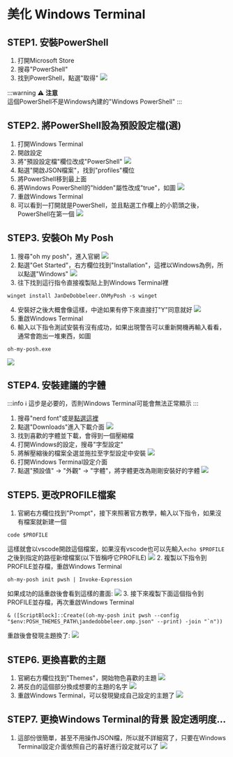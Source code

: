 # 美化 Windows Terminal

## STEP1. 安裝PowerShell

1. 打開Microsoft Store
2. 搜尋"PowerShell"
3. 找到PowerShell，點選"取得"
![](1)

:::warning
:warning: **注意** <br>
這個PowerShell不是Windows內建的"Windows PowerShell"
:::

## STEP2. 將PowerShell設為預設設定檔(選)
1. 打開Windows Terminal
2. 開啟設定
3. 將"預設設定檔"欄位改成"PowerShell"
![](2)
4. 點選"開啟JSON檔案"，找到"profiles"欄位
5. 將PowerShell移到最上面
6. 將Windows PowerShell的"hidden"屬性改成"true"，如圖
![](3)
7. 重啟Windows Terminal
8. 可以看到一打開就是PowerShell，並且點選工作欄上的小箭頭之後，PowerShell在第一個
![](4)

## STEP3. 安裝Oh My Posh

1. 搜尋"oh my posh"，進入官網
![](5)
2. 點選"Get Started"，右方欄位找到"Installation"，這裡以Windows為例，所以點選"Windows"
![](6)
3. 往下找到這行指令直接複製貼上到Windows Terminal裡
```
winget install JanDeDobbeleer.OhMyPosh -s winget
```
4. 安裝好之後大概會像這樣，中途如果有停下來直接打"Y"同意就好
![](7)
5. 重啟Windows Terminal
6. 輸入以下指令測試安裝有沒有成功，如果出現警告可以重新開機再輸入看看，通常會跑出一堆東西，如圖
```
oh-my-posh.exe
```
![](8)

## STEP4. 安裝建議的字體

:::info
:information_source: 這步是必要的，否則Windows Terminal可能會無法正常顯示
:::

1. 搜尋"nerd font"或是[點選這裡](https://www.nerdfonts.com/)
2. 點選"Downloads"進入下載介面
![](9)
3. 找到喜歡的字體並下載，會得到一個壓縮檔
4. 打開Windows的設定，搜尋"字型設定"
5. 將解壓縮後的檔案全選並拖拉至字型設定中安裝
![](10)
6. 打開Windows Terminal設定介面
7. 點選"預設值" $\rightarrow$ "外觀" $\rightarrow$ "字體"，將字體更改為剛剛安裝好的字體
![](11)

## STEP5. 更改PROFILE檔案

1. 官網右方欄位找到"Prompt"，接下來照著官方教學，輸入以下指令，如果沒有檔案就新建一個
```
code $PROFILE
```
這樣就會以vscode開啟這個檔案，如果沒有vscode也可以先輸入`echo $PROFILE`之後到指定的路徑新增檔案(以下皆稱呼它PROFILE)
![](12)
2. 複製以下指令到PROFILE並存檔，重啟Windows Terminal
```
oh-my-posh init pwsh | Invoke-Expression
```
如果成功的話重啟後會看到這樣的畫面:
![](13)
3. 接下來複製下面這個指令到PROFILE並存檔，再次重啟Windows Terminal
```
& ([ScriptBlock]::Create((oh-my-posh init pwsh --config "$env:POSH_THEMES_PATH\jandedobbeleer.omp.json" --print) -join "`n"))
```
重啟後會發現主題換了:
![](14)

## STEP6. 更換喜歡的主題

1. 官網右方欄位找到"Themes"，開始物色喜歡的主題
![](15)
2. 將反白的這個部分換成想要的主題的名字
![](16)
3. 重啟Windows Terminal，可以發現變成自己設定的主題了
![](17)

## STEP7. 更換Windows Terminal的背景 設定透明度...

1. 這部份很簡單，甚至不用操作JSON檔，所以就不詳細寫了，只要在Windows Terminal設定介面依照自己的喜好進行設定就可以了
![](18)